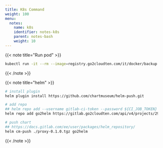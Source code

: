 ```yaml
---
title: K8s Command
weight: 100
menu:
  notes:
    name: k8s
    identifier: notes-k8s
    parent: notes-bash
    weight: 10
---
```


{{< note title="Run pod" >}}

```bash
kubectl run -it --rm --image=registry.go2cloudten.com/it/docker/backup test --image-pull-policy=IfNotPresent -- bash
```

{{< /note >}}

{{< note title="helm" >}}

```bash
# install plugin
helm plugin install https://github.com/chartmuseum/helm-push.git

# add repo
## helm repo add --username gitlab-ci-token --password ${CI_JOB_TOKEN} ${CI_PROJECT_NAME} ${CI_API_V4_URL}/projects/${CI_PROJECT_ID}/packages/helm/stable
helm repo add go2helm https://gitlab.go2cloudten.com/api/v4/projects/29/packages/helm/stable --username ricky

# push chart
## https://docs.gitlab.com/ee/user/packages/helm_repository/
helm cm-push ./proxy-0.1.0.tgz go2helm
```

{{< /note >}}
